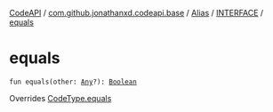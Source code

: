 [CodeAPI](../../../index.md) / [com.github.jonathanxd.codeapi.base](../../index.md) / [Alias](../index.md) / [INTERFACE](index.md) / [equals](.)

# equals

`fun equals(other: `[`Any`](https://kotlinlang.org/api/latest/jvm/stdlib/kotlin/-any/index.html)`?): `[`Boolean`](https://kotlinlang.org/api/latest/jvm/stdlib/kotlin/-boolean/index.html)

Overrides [CodeType.equals](../../../com.github.jonathanxd.codeapi.type/-code-type/equals.md)

